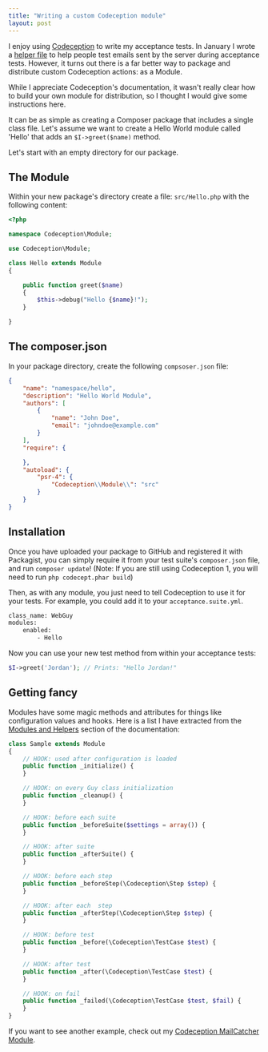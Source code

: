 ```yaml
---
title: "Writing a custom Codeception module"
layout: post
---
```


I enjoy using [Codeception](http://codeception.com/) to write my acceptance
tests. In January I wrote a [helper
file](https://github.com/captbaritone/mailcatcher-codeception-helper) to help
people test emails sent by the server during acceptance tests. However, it
turns out there is a far better way to package and distribute custom
Codeception actions: as a Module.

While I appreciate Codeception's documentation, it wasn't really clear how to
build your own module for distribution, so I thought I would give some
instructions here.

It can be as simple as creating a Composer package that includes a single class
file. Let's assume we want to create a Hello World module called 'Hello' that
adds an `$I->greet($name)` method.

Let's start with an empty directory for our package.

## The Module

Within your new package's directory create a file: `src/Hello.php` with
the following content:

```php
<?php

namespace Codeception\Module;

use Codeception\Module;

class Hello extends Module
{

    public function greet($name)
    {
        $this->debug("Hello {$name}!");
    }

}
```

## The composer.json

In your package directory, create the following `compsoser.json` file:

```json
{
    "name": "namespace/hello",
    "description": "Hello World Module",
    "authors": [
        {
            "name": "John Doe",
            "email": "johndoe@example.com"
        }
    ],
    "require": {

    },
    "autoload": {
        "psr-4": {
            "Codeception\\Module\\": "src"
        }
    }
}
```

## Installation

Once you have uploaded your package to GitHub and registered it with Packagist,
you can simply require it from your test suite's `composer.json` file, and run
`composer update`! (Note: If you are still using Codeception 1, you will need
to run `php codecept.phar build`)

Then, as with any module, you just need to tell Codeception to use it for your
tests. For example, you could add it to your `acceptance.suite.yml`.

```txt
class_name: WebGuy
modules:
    enabled:
        - Hello
```

Now you can use your new test method from within your acceptance tests:

```php
$I->greet('Jordan'); // Prints: "Hello Jordan!"
```

## Getting fancy

Modules have some magic methods and attributes for things like configuration
values and hooks. Here is a list I have extracted from the [Modules and
Helpers](http://codeception.com/docs/03-ModulesAndHelpers) section of the
documentation:

```php
class Sample extends Module
{
    // HOOK: used after configuration is loaded
    public function _initialize() {
    }

    // HOOK: on every Guy class initialization
    public function _cleanup() {
    }

    // HOOK: before each suite
    public function _beforeSuite($settings = array()) {
    }

    // HOOK: after suite
    public function _afterSuite() {
    }

    // HOOK: before each step
    public function _beforeStep(\Codeception\Step $step) {
    }

    // HOOK: after each  step
    public function _afterStep(\Codeception\Step $step) {
    }

    // HOOK: before test
    public function _before(\Codeception\TestCase $test) {
    }

    // HOOK: after test
    public function _after(\Codeception\TestCase $test) {
    }

    // HOOK: on fail
    public function _failed(\Codeception\TestCase $test, $fail) {
    }
}
```

If you want to see another example, check out my [Codeception MailCatcher
Module](https://github.com/captbaritone/codeception-mailcatcher-module).

